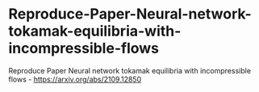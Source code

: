 # Reproduce-Paper-Neural-network-tokamak-equilibria-with-incompressible-flows
Reproduce Paper Neural network tokamak equilibria with incompressible flows - https://arxiv.org/abs/2109.12850
